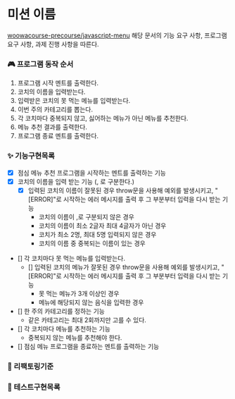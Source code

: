 # 미션 이름

[woowacourse-precourse/javascript-menu](https://github.com/useon/javascript-menu)
해당 문서의 기능 요구 사항, 프로그램 요구 사항, 과제 진행 사항을 따른다.

### 🎮 프로그램 동작 순서

1. 프로그램 시작 멘트를 출력한다.
2. 코치의 이름을 입력받는다.
3. 입력받은 코치의 못 먹는 메뉴를 입력받는다.
4. 이번 주의 카테고리를 뽑는다.
5. 각 코치마다 중복되지 않고, 싫어하는 메뉴가 아닌 메뉴를 추천한다.
6. 메뉴 추천 결과를 출력한다.
7. 프로그램 종료 멘트를 출력한다.

### ✨ 기능구현목록

- [x] 점심 메뉴 추천 프로그램을 시작하는 멘트를 출력하는 기능
- [x] 코치의 이름을 입력 받는 기능 (, 로 구분한다.)
  - [x] 입력된 코치의 이름이 잘못된 경우 throw문을 사용해 예외를 발생시키고, "[ERROR]"로 시작하는 에러 메시지를 출력 후 그 부분부터 입력을 다시 받는 기능
    - 코치의 이름이 ,로 구분되지 않은 경우
    - 코치의 이름이 최소 2글자 최대 4글자가 아닌 경우
    - 코치가 최소 2명, 최대 5명 입력되지 않은 경우
    - 코치의 이름 중 중복되는 이름이 있는 경우
- [] 각 코치마다 못 먹는 메뉴를 입력받는다.
  - [] 입력된 코치의 메뉴가 잘못된 경우 throw문을 사용해 예외를 발생시키고, "[ERROR]"로 시작하는 에러 메시지를 출력 후 그 부분부터 입력을 다시 받는 기능
    - 못 먹는 메뉴가 3개 이상인 경우
    - 메뉴에 해당되지 않는 음식을 입력한 경우
- [] 한 주의 카테고리를 정하는 기능
  - 같은 카테고리는 최대 2회까지만 고를 수 있다.
- [] 각 코치마다 메뉴를 추천하는 기능
  - 중복되지 않는 메뉴를 추천해야 한다.
- [] 점심 메뉴 프로그램을 종료하는 멘트를 출력하는 기능

### 🔨 리팩토링기준

### 🧪 테스트구현목록

